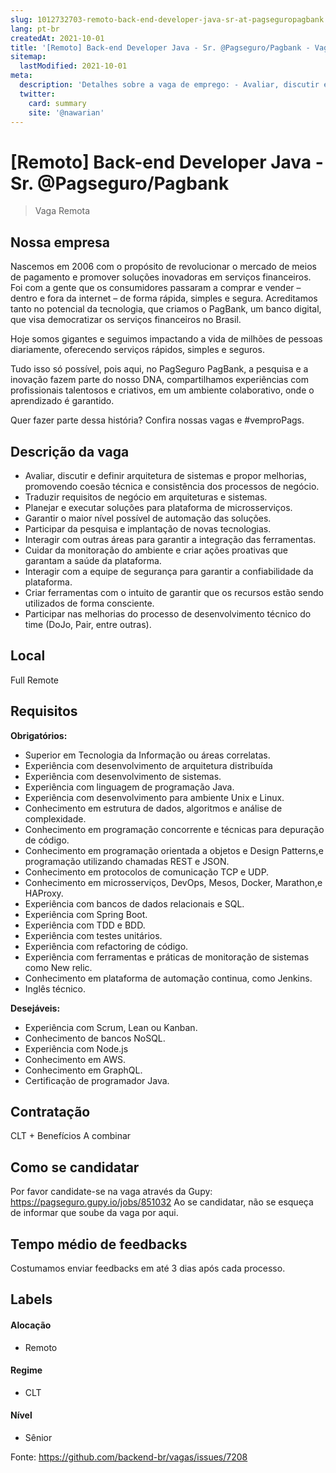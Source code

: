 ```yaml
---
slug: 1012732703-remoto-back-end-developer-java-sr-at-pagseguropagbank
lang: pt-br
createdAt: 2021-10-01
title: '[Remoto] Back-end Developer Java - Sr. @Pagseguro/Pagbank - Vaga de Emprego'
sitemap:
  lastModified: 2021-10-01
meta:
  description: 'Detalhes sobre a vaga de emprego: - Avaliar, discutir e definir arquitetura de sistemas e propor melhorias, promovendo coesão técnica e consistência dos processos de negócio. - Traduzir requisitos de negócio em arquiteturas e sistemas. - Planejar e executar soluções para plataforma de microsserviços. - Garantir o maior nível possível de automação das soluções. - Participar da pesquisa e implantação de novas tecnologias. - Interagir com outras áreas para garantir a integração das ferramentas. - Cuidar da monitoração do ambiente e criar ações proativas que garantam a saúde da plataforma. - Interagir com a equipe de segurança para garantir a confiabilidade da plataforma. - Criar ferramentas com o intuito de garantir que os recursos estão sendo utilizados de forma consciente. - Participar nas melhorias do processo de desenvolvimento técnico do time (DoJo, Pair, entre outras).'
  twitter:
    card: summary
    site: '@nawarian'
---
```


# [Remoto] Back-end Developer Java - Sr. @Pagseguro/Pagbank

> Vaga Remota 

## Nossa empresa

Nascemos em 2006 com o propósito de revolucionar o mercado de meios de pagamento e promover soluções inovadoras em serviços financeiros. Foi com a gente que os consumidores passaram a comprar e vender – dentro e fora da internet – de forma rápida, simples e segura. Acreditamos tanto no potencial da tecnologia, que criamos o PagBank, um banco digital, que visa democratizar os serviços financeiros no Brasil.

Hoje somos gigantes e seguimos impactando a vida de milhões de pessoas diariamente, oferecendo serviços rápidos, simples e seguros.

Tudo isso só possível, pois aqui, no PagSeguro PagBank, a pesquisa e a inovação fazem parte do nosso DNA, compartilhamos experiências com profissionais talentosos e criativos, em um ambiente colaborativo, onde o aprendizado é garantido.

Quer fazer parte dessa história? Confira nossas vagas e #vemproPags.

## Descrição da vaga

- Avaliar, discutir e definir arquitetura de sistemas e propor melhorias, promovendo coesão técnica e consistência dos processos de negócio.
- Traduzir requisitos de negócio em arquiteturas e sistemas.
- Planejar e executar soluções para plataforma de microsserviços.
- Garantir o maior nível possível de automação das soluções.
- Participar da pesquisa e implantação de novas tecnologias.
- Interagir com outras áreas para garantir a integração das ferramentas.
- Cuidar da monitoração do ambiente e criar ações proativas que garantam a saúde da plataforma.
- Interagir com a equipe de segurança para garantir a confiabilidade da plataforma.
- Criar ferramentas com o intuito de garantir que os recursos estão sendo utilizados de forma consciente.
- Participar nas melhorias do processo de desenvolvimento técnico do time (DoJo, Pair, entre outras).

## Local

Full Remote

## Requisitos

**Obrigatórios:**

- Superior em Tecnologia da Informação ou áreas correlatas.
- Experiência com desenvolvimento de arquitetura distribuída
- Experiência com desenvolvimento de sistemas.
- Experiência com linguagem de programação Java.
- Experiência com desenvolvimento para ambiente Unix e Linux.
- Conhecimento em estrutura de dados, algoritmos e análise de complexidade.
- Conhecimento em programação concorrente e técnicas para depuração de código.
- Conhecimento em programação orientada a objetos e Design Patterns,e programação utilizando chamadas REST e JSON.
- Conhecimento em protocolos de comunicação TCP e UDP.
- Conhecimento em microsserviços, DevOps, Mesos, Docker, Marathon,e HAProxy.
- Experiência com bancos de dados relacionais e SQL.
- Experiência com Spring Boot.
- Experiência com TDD e BDD.
- Experiência com testes unitários.
- Experiência com refactoring de código.
- Experiência com ferramentas e práticas de monitoração de sistemas como New relic.
- Conhecimento em plataforma de automação continua, como Jenkins.
- Inglês técnico.

**Desejáveis:**

- Experiência com Scrum, Lean ou Kanban.
- Conhecimento de bancos NoSQL.
- Experiência com Node.js
- Conhecimento em AWS.
- Conhecimento em GraphQL.
- Certificação de programador Java.

## Contratação
CLT + Benefícios
A combinar

## Como se candidatar

Por favor candidate-se na vaga através da Gupy: https://pagseguro.gupy.io/jobs/851032
Ao se candidatar, não se esqueça de informar que soube da vaga por aqui.

## Tempo médio de feedbacks
Costumamos enviar feedbacks em até 3 dias após cada processo.

## Labels

#### Alocação
- Remoto

#### Regime
- CLT

#### Nível
- Sênior




Fonte: https://github.com/backend-br/vagas/issues/7208